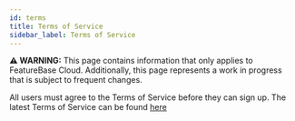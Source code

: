 ```yaml
---
id: terms
title: Terms of Service
sidebar_label: Terms of Service
---
```


 **⚠ WARNING:** This page contains information that only applies to FeatureBase Cloud. Additionally, this page represents a work in progress that is subject to frequent changes. 

All users must agree to the Terms of Service before they can sign up. The latest Terms of Service can be found [here](https://www.featurebase.com/cloud-terms)
